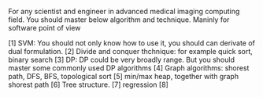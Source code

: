For any scientist and engineer in advanced medical imaging computing field.
You should master below algorithm and technique. Maninly for software point of view


[1] SVM: You should not only know how to use it, you should can  derivate of dual formulation. 
[2] Divide and conquer thchnique: for example quick sort, binary search
[3] DP: DP could be very broadly range. But you should master some commonly used DP algorithms
[4] Graph algorithms: shorest path, DFS, BFS, topological sort
[5] min/max heap, together with graph shorest path
[6] Tree structure. 
[7] regression
[8] 
